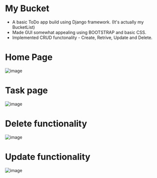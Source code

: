 # My Bucket
 - A basic ToDo app build using Django framework. (It's actually my BucketList)  
 - Made GUI somewhat appealing using BOOTSTRAP and basic CSS.
 - Implemented CRUD functonality - Create, Retrive, Update and Delete.
 
 # Home Page
 ![image](https://user-images.githubusercontent.com/62878571/125221339-bbbc4c80-e2e5-11eb-8357-9da6a646c3e1.png)

# Task page
![image](https://user-images.githubusercontent.com/62878571/125221528-f1613580-e2e5-11eb-9425-753c2c68930b.png)

# Delete functionality
![image](https://user-images.githubusercontent.com/62878571/125221642-28374b80-e2e6-11eb-90ed-01e9f0ab7a4e.png)

# Update functionality
![image](https://user-images.githubusercontent.com/62878571/125221693-443aed00-e2e6-11eb-8bc5-7097058c467b.png)
